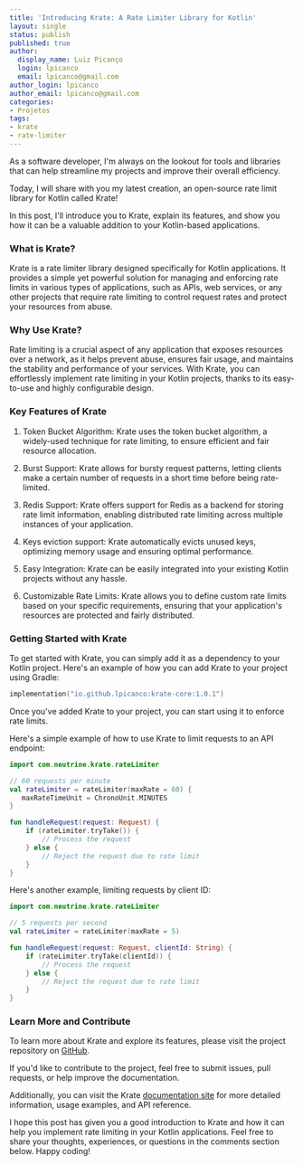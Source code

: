 ```yaml
---
title: 'Introducing Krate: A Rate Limiter Library for Kotlin'
layout: single
status: publish
published: true
author:
  display_name: Luiz Picanço
  login: lpicanco
  email: lpicanco@gmail.com
author_login: lpicanco
author_email: lpicanco@gmail.com
categories:
- Projetos
tags:
- krate
- rate-limiter
---
```


As a software developer, I'm always on the lookout for tools and libraries that can help streamline my projects and improve their overall efficiency. 

Today, I will share with you my latest creation, an open-source rate limit library for Kotlin called Krate! 

In this post, I'll introduce you to Krate, explain its features, and show you how it can be a valuable addition to your Kotlin-based applications.

### What is Krate?

Krate is a rate limiter library designed specifically for Kotlin applications. It provides a simple yet powerful solution for managing and enforcing rate limits in various types of applications, such as APIs, web services, or any other projects that require rate limiting to control request rates and protect your resources from abuse.

### Why Use Krate?

Rate limiting is a crucial aspect of any application that exposes resources over a network, as it helps prevent abuse, ensures fair usage, and maintains the stability and performance of your services. With Krate, you can effortlessly implement rate limiting in your Kotlin projects, thanks to its easy-to-use and highly configurable design.

### Key Features of Krate

1. Token Bucket Algorithm: Krate uses the token bucket algorithm, a widely-used technique for rate limiting, to ensure efficient and fair resource allocation.

2. Burst Support: Krate allows for bursty request patterns, letting clients make a certain number of requests in a short time before being rate-limited.

3. Redis Support: Krate offers support for Redis as a backend for storing rate limit information, enabling distributed rate limiting across multiple instances of your application.

4. Keys eviction support: Krate automatically evicts unused keys, optimizing memory usage and ensuring optimal performance.

5.  Easy Integration: Krate can be easily integrated into your existing Kotlin projects without any hassle.

6. Customizable Rate Limits: Krate allows you to define custom rate limits based on your specific requirements, ensuring that your application's resources are protected and fairly distributed.

### Getting Started with Krate

To get started with Krate, you can simply add it as a dependency to your Kotlin project. Here's an example of how you can add Krate to your project using Gradle:

```kotlin
implementation("io.github.lpicanco:krate-core:1.0.1")
```

Once you've added Krate to your project, you can start using it to enforce rate limits. 


Here's a simple example of how to use Krate to limit requests to an API endpoint:
```kotlin
import com.neutrine.krate.rateLimiter

// 60 requests per minute
val rateLimiter = rateLimiter(maxRate = 60) {
   maxRateTimeUnit = ChronoUnit.MINUTES
}

fun handleRequest(request: Request) {
    if (rateLimiter.tryTake()) {
        // Process the request
    } else {
        // Reject the request due to rate limit
    }
}
```

Here's another example, limiting requests by client ID:
```kotlin
import com.neutrine.krate.rateLimiter

// 5 requests per second
val rateLimiter = rateLimiter(maxRate = 5) 

fun handleRequest(request: Request, clientId: String) {
    if (rateLimiter.tryTake(clientId)) {
        // Process the request
    } else {
        // Reject the request due to rate limit
    }
}
```


### Learn More and Contribute
To learn more about Krate and explore its features, please visit the project repository on [GitHub](https://github.com/lpicanco/krate). 

If you'd like to contribute to the project, feel free to submit issues, pull requests, or help improve the documentation.

Additionally, you can visit the Krate [documentation site](https://lpicanco.github.io/krate) for more detailed information, usage examples, and API reference.

I hope this post has given you a good introduction to Krate and how it can help you implement rate limiting in your Kotlin applications. Feel free to share your thoughts, experiences, or questions in the comments section below. Happy coding!